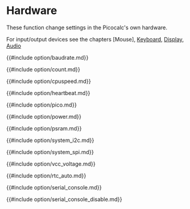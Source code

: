# Hardware

These function change settings in the Picocalc's own hardware.

For input/output devices see the chapters [Mouse], [Keyboard](keyboard.md), [Display](display.md), [Audio](audio.md)


{{#include option/baudrate.md}}

{{#include option/count.md}}

{{#include option/cpuspeed.md}}

{{#include option/heartbeat.md}}

{{#include option/pico.md}}

{{#include option/power.md}}

{{#include option/psram.md}}

{{#include option/system_i2c.md}}

{{#include option/system_spi.md}}

{{#include option/vcc_voltage.md}}

{{#include option/rtc_auto.md}}

{{#include option/serial_console.md}}

{{#include option/serial_console_disable.md}}

